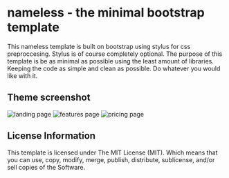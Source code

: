 # nameless - the minimal bootstrap template
This nameless template is built on bootstrap using stylus for css preproccesing. Stylus is of course completely optional.
The purpose of this template is be as minimal as possible using the least amount of libraries. Keeping  the code as simple and clean as possible. Do whatever you would like with it.

## Theme screenshot
![landing page](https://cloud.githubusercontent.com/assets/15709088/16710915/1c621946-4685-11e6-954b-30a9c8f74c8a.png)
![features page](https://cloud.githubusercontent.com/assets/15709088/16710918/27b53bc0-4685-11e6-9034-11037e0c032f.png)
![pricing page](https://cloud.githubusercontent.com/assets/15709088/16710919/34e006b8-4685-11e6-84f7-74074d9cef82.png)

## License Information
This template is licensed under The MIT License (MIT). Which means that you can use, copy, modify, merge, publish, distribute, sublicense, and/or sell copies of the Software.
